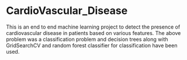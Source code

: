 # CardioVascular_Disease
This is an end to end machine learning project to detect the presence of cardiovascular disease in patients based on various features.
The above problem was a classification problem and decision trees along with GridSearchCV and random forest classifier for classification have been used.
